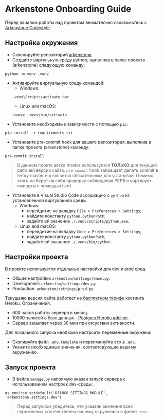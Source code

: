 # Arkenstone Onboarding Guide

Перед началом работы над проектом внимательно ознакомьтесь с [Arkenstone Codestyle](https://github.com/lejbron/arkenstone/blob/master/docs/Arcenstone_codestyle.md).

## Настройка окружения

- Склонируйте репозиторий [arkenstone](https://github.com/lejbron/arkenstone).
- Создайте виртульную среду python, выполнив в папке проекта (arkenstone) следующую команду:
```
python -m venv .venv
```
- Активируйте виртуальную среду командой:
	+ Windows:
	```
	.venv\Scripts\activate.bat
	```
	+ Linux или macOS:
	```
	source .venv/bin/activate
	```
- Установите необходимые зависимости с попощью `pip`:
```
pip install -r requirements.txt
```
- Установите pre-commit hook для вашего репозитория, выполнив в папке проекта (arkenstone) команду:
```
pre-commit install
```

> В данном прокте ветка master используется **ТОЛЬКО** для текущей рабочей версии сайта. `pre-commit` hook запрещает делать commit в ветку master и я влявется обязательным для установки. Помимо этого он берет на себя проверку соблюдения PEP8 и сортирует импорты с помощью isort.

- Установите в Visual Studio Code ассоциацию с `python` из установленной виртуальной среды:
	+ Windows:
		- перейдитие на вкладку `File > Preferences > Settings`;
		- найдите константу `python.pythonPath`;
		- задайте ей значение `./.venv/Scripts/python.exe`.
	+ Linux and macOS:
		- перейдитие на вкладку `Code > Preferences > Settings`;
		- найдите константу `python.pythonPath`;
		- задайте ей значение `./.venv/bin/python`.

## Настройки проекта

В проекте используется отдельные настройки для dev и prod сред.
- Общие настройки: `arkenston/settings/base.py`.
- Development: `arkenston/settings/dev.py`
- Production: `arkenston/settings/prod.py`

Текущаяю версия сайта работает на [басплатном тарифе](https://www.heroku.com/pricing) хостинга Heroku.
Ограничения:
- 600 часов работы сервера в месяц.
- 10000 записей в базе данных - [Postgres Heroku add-on](https://devcenter.heroku.com/articles/heroku-postgres-plans#hobby-tier).
- Сервер засыпает через 30 мин при отсуствии активности.

Для локального запуска необхомо настроить переменные окружени:
- Скопируйте файл `.env.template` и переименуйте его в `.env`.
- Укажите необходимые значения, соответсвующие вашему окружению.

## Запуск проекта

- В файле `manage.py` напрямую указан запуск сервера с использованием настроек dev-среды:
```
os.environ.setdefault('DJANGO_SETTINGS_MODULE', 'arkenstone.settings.dev')
```

> Перед запуском убедитесь, что указали значения всех переменных соотвественно вашему окружению в файле `.env`.